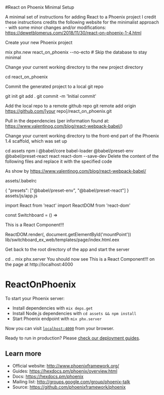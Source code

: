 #React on Phoenix Minimal Setup

A minimal set of instructions for adding React to a Phoenix project
I credit these instructions credits the following website for the minimalist approach - with some minor changes and/or modifications:
https://dewetblomerus.com/2018/11/30/react-on-phoenix-1-4.html

Create your new Phoenix project

mix phx.new react_on_phoenix --no-ecto # Skip the database to stay minimal

Change your current working directory to the new project directory

cd react_on_phoenix

Commit the generated project to a local git repo

git init
git add .
git commit -m 'Initial commit'

Add the local repo to a remote github repo
git remote add origin https://github.com/[your repo]/react_on_phoenix.git

Pull in the dependencies (per information found at: https://www.valentinog.com/blog/react-webpack-babel/)

Change your current working directory to the front-end part of the Phoenix 1.4 scaffold, which was set up

cd assets 
npm i @babel/core babel-loader @babel/preset-env @babel/preset-react react react-dom --save-dev
Delete the content of the following files and replace it with the specified code

As show by https://www.valentinog.com/blog/react-webpack-babel/

assets/.babelrc

{
  "presets": ["@babel/preset-env", "@babel/preset-react"]
}
assets/js/app.js

import React from 'react'
import ReactDOM from 'react-dom'

const Switchboard = () => <div>This is a React Component!!!</div>

ReactDOM.render(<Switchboard />, document.getElementById('mountPoint'))
lib/switchboard_ex_web/templates/page/index.html.eex

<div id="mountPoint"></div>
Get back to the root directory of the app and start the server

cd ..
mix phx.server
You should now see This is a React Component!!! on the page at http://localhost:4000




# ReactOnPhoenix

To start your Phoenix server:

  * Install dependencies with `mix deps.get`
  * Install Node.js dependencies with `cd assets && npm install`
  * Start Phoenix endpoint with `mix phx.server`

Now you can visit [`localhost:4000`](http://localhost:4000) from your browser.

Ready to run in production? Please [check our deployment guides](https://hexdocs.pm/phoenix/deployment.html).

## Learn more

  * Official website: http://www.phoenixframework.org/
  * Guides: https://hexdocs.pm/phoenix/overview.html
  * Docs: https://hexdocs.pm/phoenix
  * Mailing list: http://groups.google.com/group/phoenix-talk
  * Source: https://github.com/phoenixframework/phoenix
